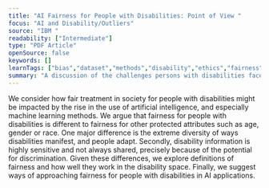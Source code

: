 ```yaml
---
title: "AI Fairness for People with Disabilities: Point of View "
focus: "AI and Disability/Outliers"
source: "IBM "
readability: ["Intermediate"]
type: "PDF Article"
openSource: false
keywords: []
learnTags: ["bias","dataset","methods","disability","ethics","fairness","inclusivePractice","smallData"]
summary: "A discussion of the challenges persons with disabilities face with current AI systems and the approaches that need to be adopted to ensure fairness in AI development. "
---
```

We consider how fair treatment in society for people with disabilities might be impacted by the rise in the use of artificial intelligence, and especially machine learning methods. We argue that fairness for people with disabilities is different to fairness for other protected attributes such as age, gender or race. One major difference is the extreme diversity of ways disabilities manifest, and people adapt. Secondly, disability information is highly sensitive and not always shared, precisely because of the potential for discrimination. Given these differences, we explore definitions of fairness and how well they work in the disability space. Finally, we suggest ways of approaching fairness for people with disabilities in AI applications.
